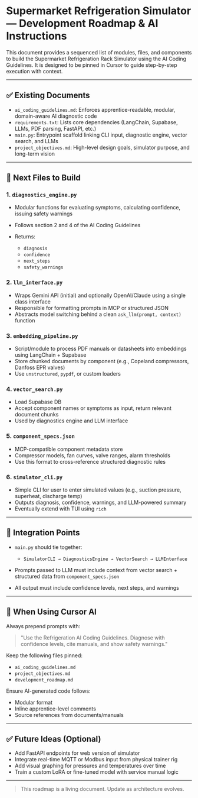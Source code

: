 # Supermarket Refrigeration Simulator — Development Roadmap & AI Instructions

This document provides a sequenced list of modules, files, and components to build the Supermarket Refrigeration Rack Simulator using the AI Coding Guidelines. It is designed to be pinned in Cursor to guide step-by-step execution with context.

---

## ✅ Existing Documents

* `ai_coding_guidelines.md`: Enforces apprentice-readable, modular, domain-aware AI diagnostic code
* `requirements.txt`: Lists core dependencies (LangChain, Supabase, LLMs, PDF parsing, FastAPI, etc.)
* `main.py`: Entrypoint scaffold linking CLI input, diagnostic engine, vector search, and LLMs
* `project_objectives.md`: High-level design goals, simulator purpose, and long-term vision

---

## 🔧 Next Files to Build

### 1. `diagnostics_engine.py`

* Modular functions for evaluating symptoms, calculating confidence, issuing safety warnings
* Follows section 2 and 4 of the AI Coding Guidelines
* Returns:

  * `diagnosis`
  * `confidence`
  * `next_steps`
  * `safety_warnings`

### 2. `llm_interface.py`

* Wraps Gemini API (initial) and optionally OpenAI/Claude using a single class interface
* Responsible for formatting prompts in MCP or structured JSON
* Abstracts model switching behind a clean `ask_llm(prompt, context)` function

### 3. `embedding_pipeline.py`

* Script/module to process PDF manuals or datasheets into embeddings using LangChain + Supabase
* Store chunked documents by component (e.g., Copeland compressors, Danfoss EPR valves)
* Use `unstructured`, `pypdf`, or custom loaders

### 4. `vector_search.py`

* Load Supabase DB
* Accept component names or symptoms as input, return relevant document chunks
* Used by diagnostics engine and LLM interface

### 5. `component_specs.json`

* MCP-compatible component metadata store
* Compressor models, fan curves, valve ranges, alarm thresholds
* Use this format to cross-reference structured diagnostic rules

### 6. `simulator_cli.py`

* Simple CLI for user to enter simulated values (e.g., suction pressure, superheat, discharge temp)
* Outputs diagnosis, confidence, warnings, and LLM-powered summary
* Eventually extend with TUI using `rich`

---

## 📌 Integration Points

* `main.py` should tie together:

  * `SimulatorCLI → DiagnosticsEngine → VectorSearch → LLMInterface`
* Prompts passed to LLM must include context from vector search + structured data from `component_specs.json`
* All output must include confidence levels, next steps, and warnings

---

## 🧠 When Using Cursor AI

Always prepend prompts with:

> "Use the Refrigeration AI Coding Guidelines. Diagnose with confidence levels, cite manuals, and show safety warnings."

Keep the following files pinned:

* `ai_coding_guidelines.md`
* `project_objectives.md`
* `development_roadmap.md`

Ensure AI-generated code follows:

* Modular format
* Inline apprentice-level comments
* Source references from documents/manuals

---

## ✅ Future Ideas (Optional)

* Add FastAPI endpoints for web version of simulator
* Integrate real-time MQTT or Modbus input from physical trainer rig
* Add visual graphing for pressures and temperatures over time
* Train a custom LoRA or fine-tuned model with service manual logic

---

> This roadmap is a living document. Update as architecture evolves.
